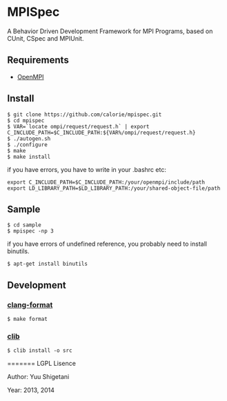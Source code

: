 MPISpec
=======
A Behavior Driven Development Framework for MPI Programs, based on CUnit, CSpec and MPIUnit.

## Requirements

- [OpenMPI](http://www.open-mpi.org)

## Install

```
$ git clone https://github.com/calorie/mpispec.git
$ cd mpispec
$ VAR=`locate ompi/request/request.h` | export C_INCLUDE_PATH=$C_INCLUDE_PATH:${VAR%/ompi/request/request.h}
$ ./autogen.sh
$ ./configure
$ make
$ make install
```

if you have errors, you have to write in your .bashrc etc:

```
export C_INCLUDE_PATH=$C_INCLUDE_PATH:/your/openmpi/include/path
export LD_LIBRARY_PATH=$LD_LIBRARY_PATH:/your/shared-object-file/path
```

## Sample

```
$ cd sample
$ mpispec -np 3
```

if you have errors of undefined reference, you probably need to install binutils.

```
$ apt-get install binutils
```

## Development

### [clang-format](http://clang.llvm.org/docs/ClangFormat.html)

```
$ make format
```

### [clib](https://github.com/clibs/clib)

```
$ clib install -o src
```

=======
LGPL Lisence

Author: Yuu Shigetani

Year:   2013, 2014
